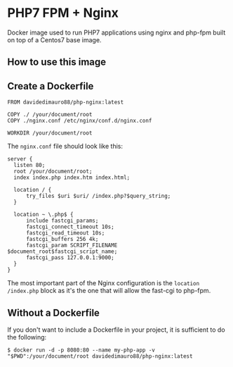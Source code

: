 PHP7 FPM + Nginx
================

Docker image used to run PHP7 applications using nginx and php-fpm built on top of a Centos7 base image.

How to use this image
---------------------

## Create a Dockerfile

```
FROM davidedimauro88/php-nginx:latest

COPY ./ /your/document/root
COPY ./nginx.conf /etc/nginx/conf.d/nginx.conf

WORKDIR /your/document/root
```

The `nginx.conf` file should look like this:

```
server {
  listen 80;
  root /your/document/root;
  index index.php index.htm index.html;

  location / {
      try_files $uri $uri/ /index.php?$query_string;
  }

  location ~ \.php$ {
      include fastcgi_params;
      fastcgi_connect_timeout 10s;
      fastcgi_read_timeout 10s;
      fastcgi_buffers 256 4k;
      fastcgi_param SCRIPT_FILENAME $document_root$fastcgi_script_name;
      fastcgi_pass 127.0.0.1:9000;
  }
}
```

The most important part of the Nginx configuration is the `location /index.php` block as it's the one that will allow the fast-cgi to php-fpm.

## Without a Dockerfile

If you don't want to include a Dockerfile in your project, it is sufficient to do the following:

```
$ docker run -d -p 8080:80 --name my-php-app -v "$PWD":/your/document/root davidedimauro88/php-nginx:latest
```

